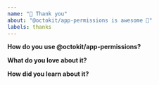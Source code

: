 ```yaml
---
name: "💝 Thank you"
about: "@octokit/app-permissions is awesome 🙌"
labels: thanks
---
```


<!-- Please replace all placeholders such as this below -->

**How do you use @octokit/app-permissions?**

<!-- Please share how you use @octokit/app-permissions. What are your use cases? -->

**What do you love about it?**

<!-- Thanks for the kind words 🤗 -->

**How did you learn about it?**

<!-- Just curious -->
